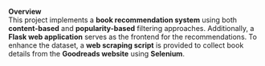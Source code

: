 **Overview**  
This project implements a **book recommendation system** using both **content-based** and **popularity-based** filtering approaches. Additionally, a **Flask web application** serves as the frontend for the recommendations. To enhance the dataset, a **web scraping script** is provided to collect book details from the **Goodreads website** using **Selenium**.
